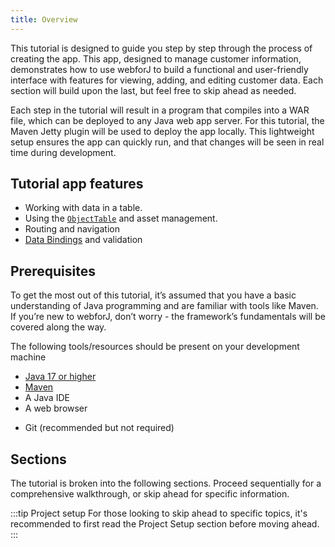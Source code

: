 ```yaml
---
title: Overview
---
```


This tutorial is designed to guide you step by step through the process of creating the app. This app, designed to manage customer information, demonstrates how to use webforJ to build a functional and user-friendly interface with features for viewing, adding, and editing customer data. Each section will build upon the last, but feel free to skip ahead as needed.

Each step in the tutorial will result in a program that compiles into a WAR file, which can be deployed to any Java web app server. For this tutorial, the Maven Jetty plugin will be used to deploy the app locally. This lightweight setup ensures the app can quickly run, and that changes will be seen in real time during development.

## Tutorial app features

 - Working with data in a table.
 - Using the [`ObjectTable`](https://javadoc.io/doc/com.webforj/webforj-foundation/latest/com/webforj/environment/ObjectTable.html) and asset management.
 - Routing and navigation
 - [Data Bindings](../../data-binding/overview) and validation

## Prerequisites

To get the most out of this tutorial, it’s assumed that you have a basic understanding of Java programming and are familiar with tools like Maven. If you’re new to webforJ, don’t worry - the framework’s fundamentals will be covered along the way.

The following tools/resources should be present on your development machine

- [Java 17 or higher](../../installation/local.md#java)
- [Maven](../../installation/local.md#maven)
- A Java IDE
- A web browser
<!-- vale off -->
- Git (recommended but not required)
<!-- vale on -->

## Sections

The tutorial is broken into the following sections. Proceed sequentially for a comprehensive walkthrough, or skip ahead for specific information.

:::tip Project setup
For those looking to skip ahead to specific topics, it's recommended to first read the Project Setup section before moving ahead. 
:::

<DocCardList className="topics-section" />